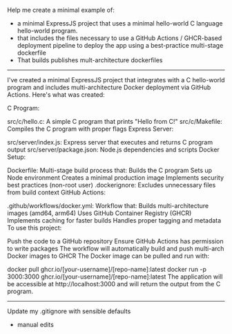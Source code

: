 Help me create a minimal example of:
* a minimal ExpressJS project that uses a minimal hello-world C language hello-world program.
* that includes the files necessary to use a GitHub Actions / GHCR-based deployment pipeline to deploy the app using a best-practice multi-stage dockerfile
* That builds publishes mult-architecture dockerfiles

------------------------------------------------------------------------------------------------------------------------------------------------



I've created a minimal ExpressJS project that integrates with a C hello-world program and includes multi-architecture Docker deployment via GitHub Actions. Here's what was created:

C Program:

src/c/hello.c: A simple C program that prints "Hello from C!"
src/c/Makefile: Compiles the C program with proper flags
Express Server:

src/server/index.js: Express server that executes and returns C program output
src/server/package.json: Node.js dependencies and scripts
Docker Setup:

Dockerfile: Multi-stage build process that:
Builds the C program
Sets up Node environment
Creates a minimal production image
Implements security best practices (non-root user)
.dockerignore: Excludes unnecessary files from build context
GitHub Actions:

.github/workflows/docker.yml: Workflow that:
Builds multi-architecture images (amd64, arm64)
Uses GitHub Container Registry (GHCR)
Implements caching for faster builds
Handles proper tagging and metadata
To use this project:

Push the code to a GitHub repository
Ensure GitHub Actions has permission to write packages
The workflow will automatically build and push multi-arch Docker images to GHCR
The Docker image can be pulled and run with:

docker pull ghcr.io/[your-username]/[repo-name]:latest
docker run -p 3000:3000 ghcr.io/[your-username]/[repo-name]:latest
The application will be accessible at http://localhost:3000 and will return the output from the C program.

------------------------------------------------------------------------------------------------------------------------------------------------

Update my .gitignore with sensible defaults

+ manual edits

